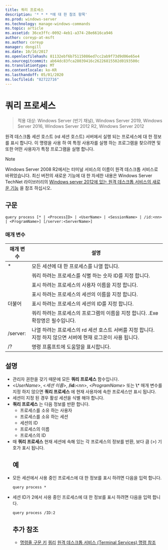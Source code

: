 ```yaml
---
title: 쿼리 프로세스
description: '* * * *에 대 한 참조 항목'
ms.prod: windows-server
ms.technology: manage-windows-commands
ms.topic: article
ms.assetid: 36ce3ffc-0092-4eb1-a374-28e6616ca946
author: coreyp-at-msft
ms.author: coreyp
manager: dongill
ms.date: 10/16/2017
ms.openlocfilehash: 81132ebf6b75115086ed7cc2ab9f73d9d06e65e4
ms.sourcegitcommit: ab64dc83fca28039416c26226815502d0193500c
ms.translationtype: MT
ms.contentlocale: ko-KR
ms.lasthandoff: 05/01/2020
ms.locfileid: "82722716"
---
```

# <a name="query-process"></a>쿼리 프로세스

> 적용 대상: Windows Server (반기 채널), Windows Server 2019, Windows Server 2016, Windows Server 2012 R2, Windows Server 2012

원격 데스크톱 세션 호스트 (rd 세션 호스트) 서버에서 실행 되는 프로세스에 대 한 정보를 표시 합니다.
이 명령을 사용 하 여 특정 사용자를 실행 하는 프로그램을 찾으려면 및 또한 어떤 사용자가 특정 프로그램을 실행 합니다.

> [!NOTE]
> Windows Server 2008 R2에서는 터미널 서비스의 이름이 원격 데스크톱 서비스로 바뀌었습니다. 최신 버전의 새로운 기능에 대 한 자세한 내용은 Windows Server TechNet 라이브러리의 [Windows server 2012에 있는 원격 데스크톱 서비스의 새로운 기능](https://technet.microsoft.com/library/hh831527) 을 참조 하십시오.
> ## <a name="syntax"></a>구문
> ```
> query process [* | <ProcessID> | <UserName> | <SessionName> | /id:<nn> | <ProgramName>] [/server:<ServerName>]
> ```
> ### <a name="parameters"></a>매개 변수
> 
> |      매개 변수       |                                                                 설명                                                                  |
> |----------------------|----------------------------------------------------------------------------------------------------------------------------------------------|
> |          \*          |                                                    모든 세션에 대 한 프로세스를 나열 합니다.                                                     |
> |     <ProcessID>      |                                   쿼리 하려는 프로세스를 식별 하는 숫자 ID를 지정 합니다.                                   |
> |      <UserName>      |                                       표시 하려는 프로세스의 사용자 이름을 지정 합니다.                                       |
> |    <SessionName>     |                                     표시 하려는 프로세스의 세션의 이름을 지정 합니다.                                      |
> |       더불어<nn>       |                                      표시 하려는 프로세스의 세션의 ID를 지정 합니다.                                       |
> |    <ProgramName>     |                     쿼리 하려는 프로세스의 프로그램의 이름을 지정 합니다. .Exe 확장명은 필수입니다.                     |
> | /server:<ServerName> | 나열 하려는 프로세스의 rd 세션 호스트 서버를 지정 합니다. 지정 하지 않으면 서버에 현재 로그온이 사용 됩니다. |
> |          /?          |                                                     명령 프롬프트에 도움말을 표시합니다.                                                     |
> 
> ## <a name="remarks"></a>설명
> - 관리자 권한을 갖기 때문에 모든 **쿼리 프로세스** 함수입니다.
> - <*UserName*>, <*세션 이름*>, **/id:**<*nn*>, <*ProgramName*> 또는 **\\*** 매개 변수를 지정 하지 않으면 **쿼리 프로세스** 에 현재 사용자에 속한 프로세스만 표시 됩니다.
> - 세션이 지정 된 경우 활성 세션을 식별 해야 합니다.
> - **쿼리 프로세스** 는 다음 정보를 반환 합니다.
>   -   프로세스를 소유 하는 사용자
>   -   프로세스를 소유 하는 세션
>   -   세션의 ID
>   -   프로세스의 이름
>   -   프로세스의 ID
> - 때 **쿼리 프로세스** 현재 세션에 속해 있는 각 프로세스의 정보를 반환, 보다 큼 (>) 기호가 표시 됩니다.
>   ## <a name="examples"></a>예
> - 모든 세션에서 사용 중인 프로세스에 대 한 정보를 표시 하려면 다음을 입력 합니다.
>   ```
>   query process *
>   ```
> - 세션 ID가 2에서 사용 중인 프로세스에 대 한 정보를 표시 하려면 다음을 입력 합니다.
>   ```
>   query process /ID:2
>   ```
>   ## <a name="additional-references"></a>추가 참조
>   - [명령줄 구문 키](command-line-syntax-key.md)
>   [쿼리](query.md)
>   [원격 데스크톱 서비스 (Terminal Services) 명령 참조](remote-desktop-services-terminal-services-command-reference.md)
